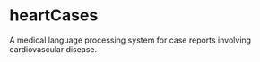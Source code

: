 # heartCases
A medical language processing system for case reports involving cardiovascular disease.
